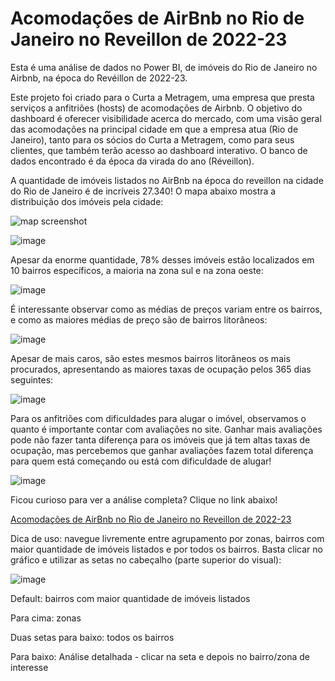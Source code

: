 # Acomodações de AirBnb no Rio de Janeiro no Reveillon de 2022-23

Esta é uma análise de dados no Power BI, de imóveis do Rio de Janeiro no Airbnb, na época do Revéillon de 2022-23.

Este projeto foi criado para o Curta a Metragem, uma empresa que presta serviços a anfitriões (hosts) de acomodações de Airbnb. O objetivo do dashboard é oferecer visibilidade acerca do mercado, com uma visão geral das acomodações na principal cidade em que a empresa atua (Rio de Janeiro), tanto para os sócios do Curta a Metragem, como para seus clientes, que também terão acesso ao dashboard interativo. O banco de dados encontrado é da época da virada do ano (Réveillon).

A quantidade de imóveis listados no AirBnb na época do reveillon na cidade do Rio de Janeiro é de incríveis 27.340!
O mapa abaixo mostra a distribuição dos imóveis pela cidade:

![map screenshot](https://app.powerbi.com/groups/me/reports/dad52e77-f8bf-44a9-8f15-ef0c8bbd89aa/ReportSection?ctid=8b30b8ac-3633-48f1-8117-622a72e8c91a&pbi_source=shareVisual&visual=3329aae1a060205619a0&height=400.00&width=500.00&bookmarkGuid=9463a9f8-2969-4de5-ad9b-e5864e03e4f8)

![image](https://github.com/gwollner/-PT-Airbnb-RJ/assets/151399588/d80cd7cd-623e-49cd-a299-2f117c53276b)

Apesar da enorme quantidade, 78% desses imóveis estão localizados em 10 bairros específicos, a maioria na zona sul e na zona oeste:

![image](https://github.com/gwollner/-PT-Airbnb-RJ/assets/151399588/1d18fa92-a083-46c0-a292-c700c32bcfa7)

É interessante observar como as médias de preços variam entre os bairros, e como as maiores médias de preço são de bairros litorâneos:

![image](https://github.com/gwollner/-PT-Airbnb-RJ/assets/151399588/19925d44-ad55-49ae-b7bf-5e3ef5917d87)

Apesar de mais caros, são estes mesmos bairros litorâneos os mais procurados, apresentando as maiores taxas de ocupação pelos 365 dias seguintes:

![image](https://github.com/gwollner/-PT-Airbnb-RJ/assets/151399588/f011a67e-b90d-41d6-89fa-1ff50cee0110)

Para os anfitriões com dificuldades para alugar o imóvel, observamos o quanto é importante contar com avaliações no site. 
Ganhar mais avaliações pode não fazer tanta diferença para os imóveis que já tem altas taxas de ocupação, mas percebemos que ganhar avaliações fazem total diferença para quem está começando ou está com dificuldade de alugar!

![image](https://github.com/gwollner/-PT-Airbnb-RJ/assets/151399588/37f9a32e-283b-42f5-8e0d-3a51c630c1bb)

Ficou curioso para ver a análise completa? Clique no link abaixo!

[Acomodações de AirBnb no Rio de Janeiro no Reveillon de 2022-23](https://app.powerbi.com/reportEmbed?reportId=dad52e77-f8bf-44a9-8f15-ef0c8bbd89aa&autoAuth=true&ctid=8b30b8ac-3633-48f1-8117-622a72e8c91a)

Dica de uso: navegue livremente entre agrupamento por zonas, bairros com maior quantidade de imóveis listados e por todos os bairros.
Basta clicar no gráfico e utilizar as setas no cabeçalho (parte superior do visual):

![image](https://github.com/gwollner/-PT-Airbnb-RJ/assets/151399588/0af165e6-5228-4609-a574-ba5f53049002)


  Default: bairros com maior quantidade de imóveis listados
  
  Para cima: zonas
  
  Duas setas para baixo: todos os bairros

  Para baixo: Análise detalhada - clicar na seta e depois no bairro/zona de interesse

